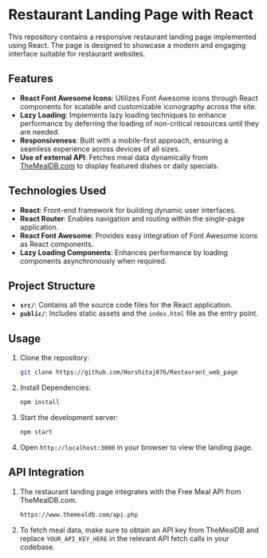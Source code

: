 # Restaurant Landing Page with React

This repository contains a responsive restaurant landing page implemented using React. The page is designed to showcase a modern and engaging interface suitable for restaurant websites.

## Features

- **React Font Awesome Icons**: Utilizes Font Awesome icons through React components for scalable and customizable iconography across the site.
- **Lazy Loading**: Implements lazy loading techniques to enhance performance by deferring the loading of non-critical resources until they are needed.
- **Responsiveness**: Built with a mobile-first approach, ensuring a seamless experience across devices of all sizes.
- **Use of external API**: Fetches meal data dynamically from [TheMealDB.com](https://www.themealdb.com/) to display featured dishes or daily specials.

## Technologies Used

- **React**: Front-end framework for building dynamic user interfaces.
- **React Router**: Enables navigation and routing within the single-page application.
- **React Font Awesome**: Provides easy integration of Font Awesome icons as React components.
- **Lazy Loading Components**: Enhances performance by loading components asynchronously when required.

## Project Structure

- **`src/`**: Contains all the source code files for the React application.
- **`public/`**: Includes static assets and the `index.html` file as the entry point.

## Usage

1. Clone the repository:
   ```bash
   git clone https://github.com/Harshitaj876/Restaurant_web_page
2. Install Dependencies:
   ```bash
   npm install
3. Start the development server:
   ```bash
   npm start
4. Open ```http://localhost:3000``` in your browser to view the landing page.


## API Integration
1. The restaurant landing page integrates with the Free Meal API from TheMealDB.com.
   ```bash
   https://www.themealdb.com/api.php
2. To fetch meal data, make sure to obtain an API key from TheMealDB and replace ```YOUR_API_KEY_HERE``` in the relevant API fetch calls in your codebase.
